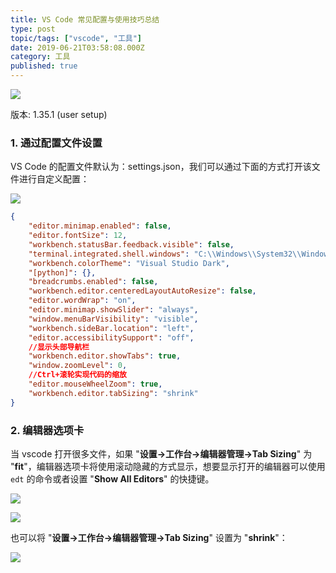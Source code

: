 ```yaml
---
title: VS Code 常见配置与使用技巧总结
type: post
topic/tags: ["vscode", "工具"]
date: 2019-06-21T03:58:08.000Z
category: 工具
published: true
---
```


![](https://qiniu.bioinit.com/yuque/0/2019/png/126032/1561100166886-8101e9e6-c7d4-45fd-b981-7a1656f3bd90.png#align=left&display=inline&height=292&name=image.png&originHeight=292&originWidth=380&size=30073&status=done&width=380)

版本: 1.35.1 (user setup)



### 1. 通过配置文件设置

VS Code 的配置文件默认为：settings.json，我们可以通过下面的方式打开该文件进行自定义配置：

![](https://qiniu.bioinit.com/yuque/0/2019/png/126032/1561099788662-7327baa6-1373-468b-9e8f-92918417bc77.png#align=left&display=inline&height=310&name=image.png&originHeight=310&originWidth=1019&size=35777&status=done&width=1019)

```json
{
    "editor.minimap.enabled": false,
    "editor.fontSize": 12,
    "workbench.statusBar.feedback.visible": false,
    "terminal.integrated.shell.windows": "C:\\Windows\\System32\\WindowsPowerShell\\v1.0\\powershell.exe",
    "workbench.colorTheme": "Visual Studio Dark",
    "[python]": {},
    "breadcrumbs.enabled": false,
    "workbench.editor.centeredLayoutAutoResize": false,
    "editor.wordWrap": "on",
    "editor.minimap.showSlider": "always",
    "window.menuBarVisibility": "visible",
    "workbench.sideBar.location": "left",
    "editor.accessibilitySupport": "off",
    //显示头部导航栏
    "workbench.editor.showTabs": true,
    "window.zoomLevel": 0,
    //Ctrl+滚轮实现代码的缩放
    "editor.mouseWheelZoom": true,
    "workbench.editor.tabSizing": "shrink"
}
```


### 2. 编辑器选项卡
当 vscode 打开很多文件，如果 "**设置→工作台→编辑器管理→Tab Sizing**" 为 "**fit**"，编辑器选项卡将使用滚动隐藏的方式显示，想要显示打开的编辑器可以使用 `edt` 的命令或者设置 "**Show All Editors**" 的快捷键。

![](https://qiniu.bioinit.com/yuque/0/2019/png/126032/1565228295004-83f73509-9e84-457b-b30d-3ed359d89860.png#align=left&display=inline&height=320&name=image.png&originHeight=320&originWidth=772&size=86248&status=done&width=772)

![](https://qiniu.bioinit.com/yuque/0/2019/png/126032/1561098903958-6b478420-5bdc-4a29-ab67-24af40d370a9.png#align=left&display=inline&height=225&name=image.png&originHeight=225&originWidth=1019&size=30265&status=done&width=1019)

也可以将 "**设置→工作台→编辑器管理→Tab Sizing**" 设置为 "**shrink**"：

![](https://qiniu.bioinit.com/yuque/0/2019/png/126032/1561099277202-15bc9e25-1f38-4c13-8a1e-48cf7cd696de.png#align=left&display=inline&height=313&name=image.png&originHeight=313&originWidth=684&size=27747&status=done&width=684)
